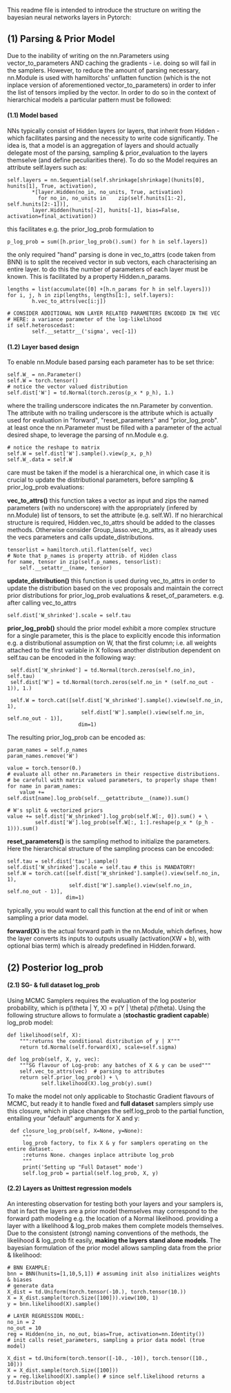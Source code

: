 This readme file is intended to introduce the structure on 
writing the bayesian neural networks layers in Pytorch:

## (1) Parsing & Prior Model
Due to the inability of writing on the nn.Parameters using vector_to_parameters
AND caching the gradients - i.e. doing so will fail in the samplers.
However, to reduce the amount of parsing necessary, nn.Module is used
with hamiltorchs' unflatten function (which is the not inplace version of 
aforementioned vector_to_parameters) in order to infer the list of tensors 
implied by the vector. In order to do so in the context of hierarchical models
a particular pattern must be followed:

#### (1.1) Model based
NNs typically consist of Hidden layers (or layers, that inherit from Hidden - which facilitates
parsing and the necessity to write code significantly. The idea is, that a
model is an aggregation of layers and should actually delegate most of the parsing, 
sampling & prior_evaluation to the layers themselve (and define peculiarities there). 
To do so the Model requires an attribute self.layers such as:

    self.layers = nn.Sequential(self.shrinkage[shrinkage](hunits[0], hunits[1], True, activation),
            *[layer.Hidden(no_in, no_units, True, activation)
              for no_in, no_units in    zip(self.hunits[1:-2], self.hunits[2:-1])],
            layer.Hidden(hunits[-2], hunits[-1], bias=False, activation=final_activation))

this facilitates e.g. the prior_log_prob formulation to 

    p_log_prob = sum([h.prior_log_prob().sum() for h in self.layers])

the only required "hand" parsing is done in vec_to_attrs (code taken from BNN)
is to split the received vector in sub vectors, each characterising an entire layer.
to do this the number of parameters of each layer must be known. This is 
facilitated by a property Hidden.n_params.

    lengths = list(accumulate([0] +[h.n_params for h in self.layers]))
    for i, j, h in zip(lengths, lengths[1:], self.layers):
            h.vec_to_attrs(vec[i:j])    

    # CONSIDER ADDITIONAL NON LAYER RELATED PARAMETERS ENCODED IN THE VEC
    # HERE: a variance parameter of the log-likelihood
    if self.heteroscedast: 
            self.__setattr__('sigma', vec[-1])   

#### (1.2) Layer based design
To enable nn.Module based parsing each parameter has to be set thrice:
 
    self.W_ = nn.Parameter()
    self.W = torch.tensor()
    # notice the vector valued distribution
    self.dist['W'] = td.Normal(torch.zeros(p_x * p_h), 1.) 
 
 where the trailing underscore indicates the nn.Parameter by convention.
 The attribute with no trailing underscore is the attribute which is actually
 used for evaluation in "forward", "reset_parameters" and "prior_log_prob".
 at least once the nn.Parameter must be filled with a parameter of the actual desired shape,
 to leverage the parsing of nn.Module e.g. 
 
    # notice the reshape to matrix
    self.W = self.dist['W'].sample().view(p_x, p_h)
    self.W_.data = self.W
    
care must be taken if the model is a hierarchical one, 
in which case it is crucial to update the distributional parameters, before 
sampling & prior_log_prob evaluations:

**vec_to_attrs()**
this function takes a vector as input and zips the named parameters (with no
underscore) with the appropriately (infered by nn.Module) list of tensors, 
to set the attribute (e.g. self.W).
If no hierarchical structure is required, Hidden.vec_to_attrs should be added 
to the classes methods. Otherwise consider Group_lasso.vec_to_attrs, as it 
already uses the vecs parameters and calls update_distributions.
    
    tensorlist = hamiltorch.util.flatten(self, vec)
    # Note that p_names is property attrib. of Hidden class
    for name, tensor in zip(self.p_names, tensorlist):
        self.__setattr__(name, tensor)

**update_distribution()**
this function is used during vec_to_attrs in order to update the distribution
based on the vec proposals and maintain the correct prior distributions for
prior_log_prob evaluations & reset_of_parameters. e.g. after calling vec_to_attrs

    self.dist['W_shrinked'].scale = self.tau

**prior_log_prob()**
should the prior model exhibit a more complex structure
for a single parameter, this is the place to explicitly encode this information
e.g.  a distributional assumption on W, that the first column; i.e. all weights
attached to the first variable in X follows another distribution dependent on self.tau
can be encoded in the following way:

     self.dist['W_shrinked'] = td.Normal(torch.zeros(self.no_in), self.tau)
     self.dist['W'] = td.Normal(torch.zeros(self.no_in * (self.no_out - 1)), 1.)
     
     self.W = torch.cat([self.dist['W_shrinked'].sample().view(self.no_in, 1),
                            self.dist['W'].sample().view(self.no_in, self.no_out - 1)],
                           dim=1)
                           
The resulting prior_log_prob can be encoded as:
    
    param_names = self.p_names 
    param_names.remove('W')
    
    value = torch.tensor(0.)
    # evaluate all other nn.Parameters in their respective distributions. 
    # be carefull with matrix valued parameters, to properly shape them!
    for name in param_names:
        value += self.dist[name].log_prob(self.__getattribute__(name)).sum()

    # W's split & vectorized priors
    value += self.dist['W_shrinked'].log_prob(self.W[:, 0]).sum() + \
             self.dist['W'].log_prob(self.W[:, 1:].reshape(p_x * (p_h - 1))).sum()


**reset_parameters()**
is the sampling method to initialize the parameters. Here the hierarchical 
structure of the sampling process can be encoded:

    self.tau = self.dist['tau'].sample()
    self.dist['W_shrinked'].scale = self.tau # this is MANDATORY!
    self.W = torch.cat([self.dist['W_shrinked'].sample().view(self.no_in, 1),
                        self.dist['W'].sample().view(self.no_in, self.no_out - 1)],
                       dim=1)

typically, you would want to call this function at the end of init
or when sampling a prior data model.

**forward(X)** is the actual forward path in the nn.Module, which defines, 
how the layer converts its inputs to outputs usually (activation(XW + b), with
optional bias term) which is already predefined in Hidden.forward.


## (2) Posterior log_prob

#### (2.1) SG- & full dataset log_prob
Using MCMC Samplers requires the evaluation of the log posterior probability,
which is p(\theta | Y, X) = p(Y | \theta) p(\theta). Using the following structure
allows to formulate a (**stochastic gradient capable**) log_prob model:

    def likelihood(self, X):
        """:returns the conditional distribution of y | X"""
        return td.Normal(self.forward(X), scale=self.sigma)
 
    def log_prob(self, X, y, vec):
        """SG flavour of Log-prob: any batches of X & y can be used"""
        self.vec_to_attrs(vec)  # parsing to attributes
        return self.prior_log_prob() + \
               self.likelihood(X).log_prob(y).sum()

To make the model not only applicable to Stochastic Gradient flavours of MCMC, but 
ready it to handle fixed and **full dataset** samplers simply use this closure,
which in place changes the self.log_prob to the partial function, entailing your
"default" arguments for X and y:

     def closure_log_prob(self, X=None, y=None):
         """
         log_prob factory, to fix X & y for samplers operating on the entire dataset.
         :returns None. changes inplace attribute log_prob
         """
         print('Setting up "Full Dataset" mode')
         self.log_prob = partial(self.log_prob, X, y)

#### (2.2) Layers as Unittest regression models 
An interesting observation for testing both your layers and your samplers is,
that in fact the layers are a prior model themselves may correspond to 
the forward path modeling e.g. the location of a Normal likelihood. 
providing a layer with a likelihood & log_prob makes them complete models 
themselves. Due to the consistent (strong) naming conventions of the 
methods, the likelihood & log_prob fit easily, **making the layers stand alone 
models**. The bayesian formulation of the prior model allows sampling data from 
the prior & likelihood:
    
    # BNN EXAMPLE:
    bnn = BNN(hunits=[1,10,5,1]) # assuming init also initializes weights & biases
    # generate data
    X_dist = td.Uniform(torch.tensor(-10.), torch.tensor(10.))
    X = X_dist.sample(torch.Size([100])).view(100, 1)
    y = bnn.likelihood(X).sample()
    
    # LAYER REGRESSION MODEL:
    no_in = 2
    no_out = 10
    reg = Hidden(no_in, no_out, bias=True, activation=nn.Identity())
    # init calls reset_parameters, sampling a prior data model (true model)
    
    X_dist = td.Uniform(torch.tensor([-10., -10]), torch.tensor([10., 10]))
    X = X_dist.sample(torch.Size([100]))
    y = reg.likelihood(X).sample() # since self.likelihood returns a td.Distribution object

    

